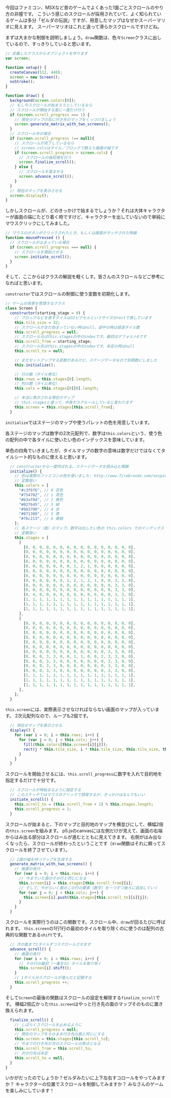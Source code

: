 今回はファミコン、MSXなど昔のゲームでよくあった1面ごとスクロールのやり方の非膣です。
こういう感じのスクロールが採用されていて、よく知られているゲームは多分「ゼルダの伝説」ですが、用意したマップはなぜかスーパーマリオに見えます。
スーパーマリオはこれと違って滑らかスクロールですけどね。

まずは大まかな制御を説明しましょう。`draw`関数は、色々`Screen`クラスに出しているので、すっきりしていると思います。

```js
// 定義したクラスからオブジェクトを作ります
var screen;

function setup() {
  createCanvas(512, 448);
  screen = new Screen();
  noStroke();
}

function draw() {
  background(screen.colors[0]);
  // もし今スクロールが始まろうとしているなら
  // スクロールが開始する度に一度だけ行う
  if (screen.scroll_progress === 1) {
    // 現在のマップの右に行き先のマップをくっつけましょう
    screen.generate_matrix_with_two_screens();
  }
  // スクロール中の場合
  if (screen.scroll_progress !== null){
    // スクロールが完了しているなら
    // screen.colsはタイル／ブロックで数えた画面の幅です
    if (screen.scroll_progress > screen.cols) {
      // スクロールの後処理を行う
      screen.finalize_scroll();
    } else {
      // スクロールを進ませる
      screen.advance_scroll();
    }
  }
  // 現在のマップを表示させる
  screen.display();
}
```

しかしスクロールが、どのきっかけで始まるでしょうか？それは大体キャラクターが画面の端にたどり着く時ですけど、キャラクターを出していないので単純にマウスクリックにしてみました。


```js
// マウスのボタンがクリックされたとき、もしくは画面がタッチされた陶器
function mousePressed () {
  // スクロールが止まっている場合
  if (screen.scroll_progress === null) {
    // スクロールを開始させる
    screen.initiate_scroll();
  }
}
```

そして、ここからはクラスの解説を軽くしす。皆さんのスクロールなどご参考になればと思います。

`constructor`ではスクロールの制御に使う変数を初期化します。

```js
// ゲームの背景を管理するクラス
class Screen {
  constructor(starting_stage = 0) {
    // ブロックなどを表すタイルは32ピクセルというサイズのrectで表しています
    this.tile_size = 32;
    // スクロールがまだ始まっていない時はnull、途中の時は経過タイル数
    this.scroll_progress = null;
    // スクロール元はthis.stagesの中のindexです。最初はデフォルト0です
    this.scroll_from = starting_stage;
    // スクロール先はthis.stagesの中のindexです。未定の時はnull
    this.scroll_to = null;

    // まだセットアップする変数があるけど、ステージデータなので別関数にしました
    this.initialize();

    // 行の数（タイル単位）
    this.rows = this.stages[0].length;
    // 列の数（タイル単位）
    this.cols = this.stages[0][0].length;

    // 本当に表示される現在のマップ
    // this.stagesと違って、中身がスクルールしていると変わります
    this.screen = this.stages[this.scroll_from];
  }
```

`initialize`ではステージのマップや使うパレットの色を用意しています。

各ステージのマップは数字の2次元配列で、数字は`this.colors`という、使う色の配列の中で各タイルに使いたい色のインデックスを意味しています。

単色の四角でいきましたが、タイルマップの数字の意味は数字だけではなくてタイルシート的なものに使えると思います。

```js
  // constructorから一度呼ばれる、ステージデータを読み込む関数
  initialize() {
    // 色は実際のファミコンの色を使いました: http://www.firebrandx.com/nespalette.html
    // 定数扱い
    this.colors = [
      "#c3f6f6", // 0 空色
      "#754702", // 1 茶色
      "#b3af0d", // 2 黄色
      "#027645", // 3 緑
      "#983700", // 4 赤
      "#071380", // 5 青
      "#7bc213", // 6 黄緑
    ];
    // 各ステージ（面）のマップ。数字は出したい色の this.colors でのインデックス
    // 定数扱い
    this.stages = [
      [
        [0, 0, 0, 0, 0, 0, 0, 0, 0, 0, 0, 0, 0, 0, 0, 0],
        [0, 0, 0, 0, 0, 0, 0, 0, 0, 0, 0, 0, 0, 0, 0, 0],
        [0, 0, 0, 0, 0, 0, 0, 0, 0, 0, 0, 0, 0, 0, 0, 0],
        [0, 0, 0, 0, 0, 0, 0, 0, 0, 0, 0, 0, 0, 0, 0, 0],
        [0, 0, 0, 0, 0, 0, 0, 1, 2, 1, 0, 0, 0, 0, 0, 0],
        [0, 0, 0, 0, 0, 0, 0, 0, 0, 0, 0, 0, 0, 0, 0, 0],
        [0, 0, 0, 0, 0, 0, 0, 0, 0, 0, 0, 0, 0, 0, 0, 0],
        [0, 0, 0, 0, 0, 0, 1, 2, 1, 2, 1, 0, 0, 3, 3, 0],
        [0, 0, 0, 0, 0, 0, 0, 0, 0, 0, 0, 0, 0, 3, 3, 0],
        [0, 0, 0, 0, 0, 0, 0, 0, 0, 0, 0, 0, 0, 3, 3, 0],
        [0, 4, 0, 0, 0, 0, 0, 0, 0, 0, 6, 0, 0, 3, 3, 0],
        [1, 1, 1, 1, 1, 1, 1, 1, 1, 1, 1, 1, 1, 1, 1, 1],
        [1, 1, 1, 1, 1, 1, 1, 1, 1, 1, 1, 1, 1, 1, 1, 1],
        [1, 1, 1, 1, 1, 1, 1, 1, 1, 1, 1, 1, 1, 1, 1, 1],
      ],
      [
        [0, 0, 0, 0, 0, 0, 0, 0, 0, 0, 0, 0, 0, 0, 0, 0],
        [0, 0, 0, 0, 0, 0, 0, 0, 0, 0, 0, 0, 0, 0, 0, 0],
        [0, 0, 0, 0, 0, 0, 0, 0, 0, 0, 0, 0, 0, 0, 0, 0],
        [0, 0, 0, 0, 0, 0, 0, 0, 0, 0, 0, 0, 0, 0, 0, 0],
        [0, 0, 0, 0, 0, 0, 0, 0, 0, 0, 0, 0, 0, 0, 0, 0],
        [0, 0, 0, 0, 0, 0, 0, 0, 0, 0, 0, 0, 0, 0, 0, 0],
        [0, 0, 0, 0, 0, 0, 0, 0, 0, 0, 0, 0, 3, 3, 0, 0],
        [0, 0, 0, 3, 3, 0, 0, 1, 1, 0, 0, 2, 3, 3, 0, 0],
        [0, 0, 0, 3, 3, 0, 0, 0, 0, 0, 0, 0, 3, 3, 0, 0],
        [0, 0, 0, 3, 3, 0, 0, 0, 0, 0, 0, 0, 3, 3, 0, 0],
        [0, 0, 0, 3, 3, 0, 6, 0, 0, 0, 0, 0, 3, 3, 0, 0],
        [1, 1, 1, 1, 1, 1, 1, 1, 1, 1, 1, 1, 1, 1, 1, 1],
        [1, 1, 1, 1, 1, 1, 1, 1, 1, 1, 1, 1, 1, 1, 1, 1],
        [1, 1, 1, 1, 1, 1, 1, 1, 1, 1, 1, 1, 1, 1, 1, 1],
      ],
    ];
  }
```

`this.screen`には、実際表示させなければならない画面のマップが入っています。
2次元配列なので、ループも2個です。

```js
  // 現在のマップを表示させる
  display() {
    for (var i = 0; i < this.rows; i++) {
      for (var j = 0; j < this.cols; j++) {
        fill(this.colors[this.screen[i][j]]);
        rect(j * this.tile_size, i * this.tile_size, this.tile_size, this.tile_size);
      }
    }
  }
```

スクロールを開始させるには、`this.scroll_progress`に数字を入れて目的地を指定するだけで十分です。

```js
  // スクロールが時始まるように設定する
  // このスケッチではマウスのクリックで誘発するが、きっかけはなんでもいい
  initiate_scroll() {
    this.scroll_to = (this.scroll_from + 1) % this.stages.length;
    this.scroll_progress = 1;
  }
```

スクロールが始まると、下のマップと目的地のマップを横並びにして、横幅2倍の`this.screen`を組みます。
p5.jsのcanvasには左側だけが見えて、画面の右端からはみ出る部分はスクロールが進むとともに見えてきます。
右側がはみ出なくなったら、スクロールが終わったということです（`drae`関数はそれに頼ってスクロールを終了させています）。

```js
  // 2面の幅を持つマップを生成する
  generate_matrix_with_two_screens() {
    // 画面の各行
    for (var i = 0; i < this.rows; i++) {
      // 今までいた面のその行と同じになる
      this.screen[i] = this.stages[this.scroll_from][i];
      // そして、今からいく面のこの行の要素（数字）を一つずつ後ろに追加していく
      for (var j = 0; j < this.cols; j++) {
        this.screen[i].push(this.stages[this.scroll_to][i][j]);
      }
    }
  }
```

スクロールを実際行うのはこの関数です。スクロール中、`draw`が回るたびに呼ばれます。
`this.screen`の1行1行の最初のタイルを取り除くのに使うのは配列の古典的な関数である`shift`です。

```js
  // 次の面まで1タイルずつスクロールさせます
  advance_scroll() {
    // 画面の各行
    for (var i = 0; i < this.rows; i++) {
      // その行の最初（一番左の）タイルを取り除く
      this.screen[i].shift();
    }
    // 1タイル分スクロールが進んだと記録する
    this.scroll_progress ++;
  }
```

そして`Screen`の最後の関数はスクロールの設定を解除する`finalize_scroll`です。
横幅2倍広かった`this.screen`はやっと行き先の面のマップそのものに置き換えられます。

```js
  finalize_scroll() {
    // しばらくスクロールを止めるように
    this.scroll_progress = null;
    // 現在のマップをそのまま行き先の面と同じにする
    this.screen = this.stages[this.scroll_to];
    // 今までの行き先が次のスクロールの原点となる
    this.scroll_from = this.scroll_to;
    // 次の行先は未定
    this.scroll_to = null;
  }
}
```

いかがだったのでしょうか？ゼルダみたいに上下左右すコロールをやってみますか？
キャラクターの位置でスクロールを制御してみますか？
みなさんのゲームを楽しみにしています！